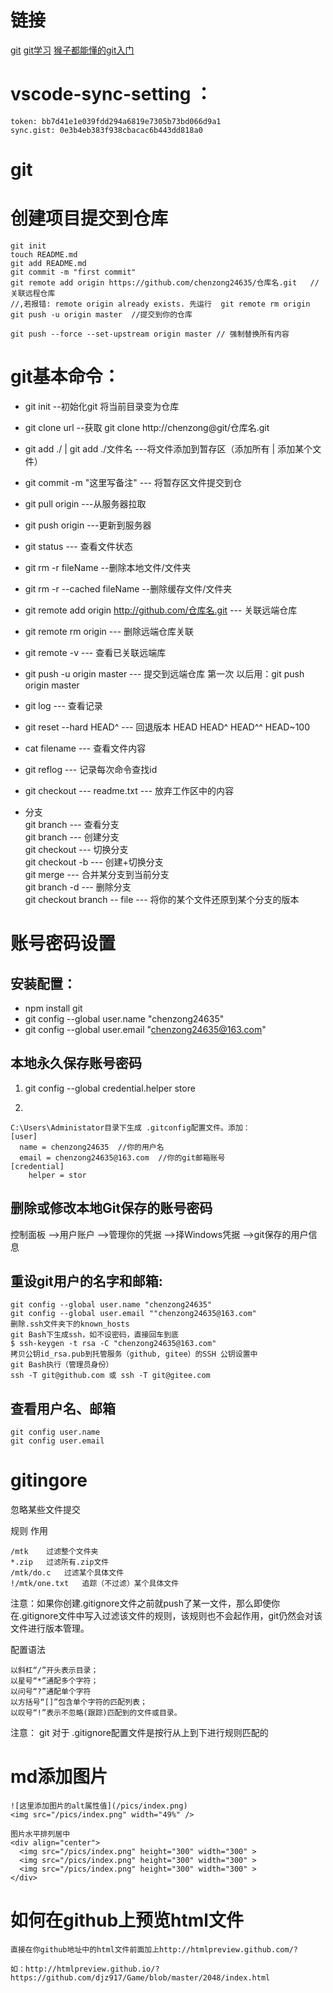 # 链接
[git](https://git-scm.com/book/zh/v2)
[git学习](https://learngitbranching.js.org/?demo)
[猴子都能懂的git入门](https://backlog.com/git-tutorial/cn/contents/)

# vscode-sync-setting ：
>
    token: bb7d41e1e039fdd294a6819e7305b73bd066d9a1
    sync.gist: 0e3b4eb383f938cbacac6b443dd818a0

# git

# 创建项目提交到仓库
>
    git init 
    touch README.md
    git add README.md
    git commit -m "first commit"
    git remote add origin https://github.com/chenzong24635/仓库名.git   //关联远程仓库
    //,若报错: remote origin already exists. 先运行  git remote rm origin  	  
    git push -u origin master  //提交到你的仓库

    git push --force --set-upstream origin master // 强制替换所有内容




# git基本命令：
* git init  --初始化git 将当前目录变为仓库
* git clone url   --获取  git clone http://chenzong@git/仓库名.git
* git add ./  |  git add ./文件名   ---将文件添加到暂存区（添加所有 | 添加某个文件）
* git commit  -m "这里写备注"  --- 将暂存区文件提交到仓 
* git pull origin  ---从服务器拉取
* git push origin  ---更新到服务器
* git status  --- 查看文件状态
* git rm -r fileName --删除本地文件/文件夹
* git rm -r --cached fileName --删除缓存文件/文件夹

* git remote add origin http://github.com/仓库名.git --- 关联远端仓库
* git remote rm origin  --- 删除远端仓库关联
* git remote -v  --- 查看已关联远端库
* git push -u origin master  --- 提交到远端仓库 第一次 以后用：git push origin master

* git log   --- 查看记录
* git reset --hard HEAD^  --- 回退版本 HEAD HEAD^  HEAD^^ HEAD~100
* cat filename  --- 查看文件内容
* git reflog  --- 记录每次命令查找id
* git checkout --- readme.txt  --- 放弃工作区中的内容


* 分支  
git branch --- 查看分支   
git branch <name>  --- 创建分支  
git checkout <name> --- 切换分支  
git checkout -b <name> --- 创建+切换分支  
git merge <name>  --- 合并某分支到当前分支  
git branch -d <name>  --- 删除分支  
git checkout branch -- file  --- 将你的某个文件还原到某个分支的版本

# 账号密码设置
## 安装配置：

* npm install git
* git config --global user.name "chenzong24635"
* git config --global user.email "chenzong24635@163.com"

## 本地永久保存账号密码
1. 
    git config --global credential.helper store

2. 
>
    C:\Users\Administator目录下生成 .gitconfig配置文件。添加：
    [user]
      name = chenzong24635  //你的用户名
      email = chenzong24635@163.com  //你的git邮箱账号
    [credential]
        helper = stor

## 删除或修改本地Git保存的账号密码
控制面板 -->用户账户 -->管理你的凭据 -->择Windows凭据 -->git保存的用户信息


## 重设git用户的名字和邮箱:
>
    git config --global user.name "chenzong24635"
    git config --global user.email ""chenzong24635@163.com"
    删除.ssh文件夹下的known_hosts 
    git Bash下生成ssh，如不设密码，直接回车到底 
    $ ssh-keygen -t rsa -C "chenzong24635@163.com"
    拷贝公钥id_rsa.pub到托管服务（github, gitee）的SSH 公钥设置中 
    git Bash执行（管理员身份） 
    ssh -T git@github.com 或 ssh -T git@gitee.com 

## 查看用户名、邮箱
>
    git config user.name
    git config user.email


# gitingore
忽略某些文件提交

规则  作用
>
    /mtk    过滤整个文件夹
    *.zip   过滤所有.zip文件
    /mtk/do.c   过滤某个具体文件
    !/mtk/one.txt   追踪（不过滤）某个具体文件

注意：如果你创建.gitignore文件之前就push了某一文件，那么即使你在.gitignore文件中写入过滤该文件的规则，该规则也不会起作用，git仍然会对该文件进行版本管理。


配置语法
>
    以斜杠“/”开头表示目录；
    以星号“*”通配多个字符；
    以问号“?”通配单个字符
    以方括号“[]”包含单个字符的匹配列表；
    以叹号“!”表示不忽略(跟踪)匹配到的文件或目录。

注意： git 对于 .gitignore配置文件是按行从上到下进行规则匹配的




# md添加图片
    ![这里添加图片的alt属性值](/pics/index.png)
    <img src="/pics/index.png" width="49%" />

    图片水平排列居中
    <div align="center">
      <img src="/pics/index.png" height="300" width="300" >
      <img src="/pics/index.png" height="300" width="300" >
      <img src="/pics/index.png" height="300" width="300" >
    </div>
    
# 如何在github上预览html文件

    直接在你github地址中的html文件前面加上http://htmlpreview.github.com/?

    如：http://htmlpreview.github.io/?https://github.com/djz917/Game/blob/master/2048/index.html